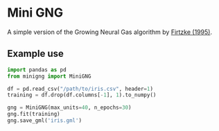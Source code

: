 # Mini GNG
A simple version of the Growing Neural Gas algorithm by [Firtzke (1995)](http://citeseerx.ist.psu.edu/viewdoc/download?doi=10.1.1.648.1905&rep=rep1&type=pdf).

## Example use
```python
import pandas as pd
from minigng import MiniGNG

df = pd.read_csv("/path/to/iris.csv", header=1)
training = df.drop(df.columns[-1], 1).to_numpy()

gng = MiniGNG(max_units=40, n_epochs=30)
gng.fit(training)
gng.save_gml('iris.gml')
```
